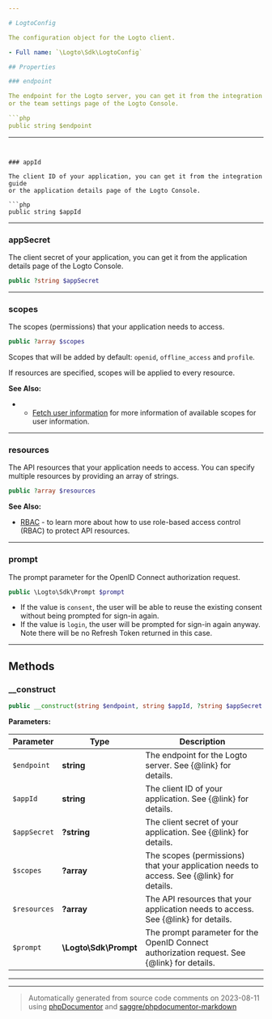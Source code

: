 ```yaml
---

# LogtoConfig

The configuration object for the Logto client.

- Full name: `\Logto\Sdk\LogtoConfig`

## Properties

### endpoint

The endpoint for the Logto server, you can get it from the integration guide
or the team settings page of the Logto Console.

```php
public string $endpoint
```

---
```


### appId

The client ID of your application, you can get it from the integration guide
or the application details page of the Logto Console.

```php
public string $appId
```

---

### appSecret

The client secret of your application, you can get it from the application
details page of the Logto Console.

```php
public ?string $appSecret
```

---

### scopes

The scopes (permissions) that your application needs to access.

```php
public ?array $scopes
```

Scopes that will be added by default: `openid`, `offline_access` and `profile`.

If resources are specified, scopes will be applied to every resource.

**See Also:**

- - [Fetch user information](https://docs.logto.io/docs/recipes/integrate-logto/vanilla-js/#fetch-user-information)
    for more information of available scopes for user information.

---

### resources

The API resources that your application needs to access. You can specify
multiple resources by providing an array of strings.

```php
public ?array $resources
```

**See Also:**

- [RBAC](https://docs.logto.io/docs/recipes/rbac/) - to learn more about how to use role-based access control (RBAC) to protect API resources.

---

### prompt

The prompt parameter for the OpenID Connect authorization request.

```php
public \Logto\Sdk\Prompt $prompt
```

- If the value is `consent`, the user will be able to reuse the existing consent without being prompted for sign-in again.
- If the value is `login`, the user will be prompted for sign-in again anyway. Note there will be no Refresh Token returned in this case.

---

## Methods

### \_\_construct

```php
public __construct(string $endpoint, string $appId, ?string $appSecret = null, ?array $scopes = null, ?array $resources = null, \Logto\Sdk\Prompt $prompt = Prompt::consent): mixed
```

**Parameters:**

| Parameter    | Type                  | Description                                                                                 |
| ------------ | --------------------- | ------------------------------------------------------------------------------------------- |
| `$endpoint`  | **string**            | The endpoint for the Logto server. See {@link} for details.                                 |
| `$appId`     | **string**            | The client ID of your application. See {@link} for details.                                 |
| `$appSecret` | **?string**           | The client secret of your application. See {@link} for details.                             |
| `$scopes`    | **?array**            | The scopes (permissions) that your application needs to access. See {@link} for details.    |
| `$resources` | **?array**            | The API resources that your application needs to access. See {@link} for details.           |
| `$prompt`    | **\Logto\Sdk\Prompt** | The prompt parameter for the OpenID Connect authorization request. See {@link} for details. |

---

---

> Automatically generated from source code comments on 2023-08-11 using [phpDocumentor](http://www.phpdoc.org/) and [saggre/phpdocumentor-markdown](https://github.com/Saggre/phpDocumentor-markdown)

